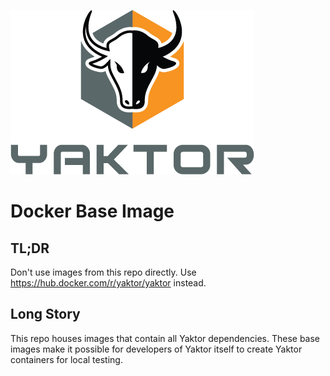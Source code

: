[![yaktor image](yaktor.png)](http://yaktor.io)


# Docker Base Image

## TL;DR

Don't use images from this repo directly.
Use https://hub.docker.com/r/yaktor/yaktor instead.

## Long Story

This repo houses images that contain all Yaktor dependencies.  These base
images make it possible for developers of Yaktor itself to create Yaktor
containers for local testing.
